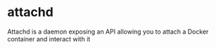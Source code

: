 # attachd
Attachd is a daemon exposing an API allowing you to attach a Docker container and interact with it
